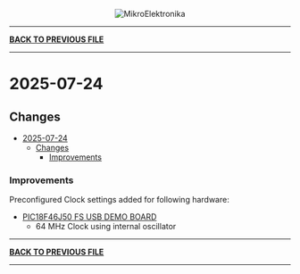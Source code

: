 
<p align="center">
  <img src="http://www.mikroe.com/img/designs/beta/logo_small.png?raw=true" alt="MikroElektronika"/>
</p>

---

**[BACK TO PREVIOUS FILE](../changelog.md)**

---

# 2025-07-24

## Changes

- [2025-07-24](#2025-07-24)
  - [Changes](#changes)
    + [Improvements](#improvements)

### Improvements

Preconfigured Clock settings added for following hardware:

+ [PIC18F46J50 FS USB DEMO BOARD](https://www.microchip.com/en-us/development-tool/MA180024)
  + 64 MHz Clock using internal oscillator

---

**[BACK TO PREVIOUS FILE](../changelog.md)**

---
